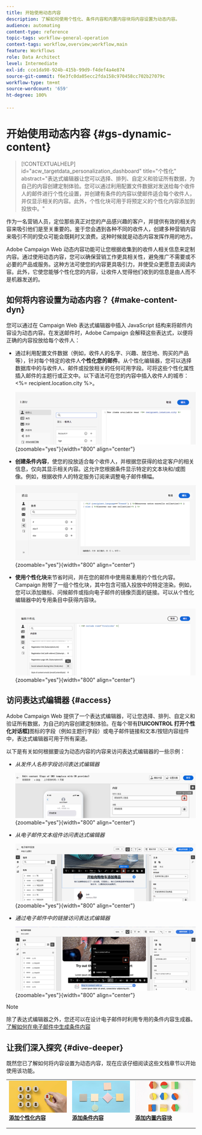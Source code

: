 ```yaml
---
title: 开始使用动态内容
description: 了解如何使用个性化、条件内容和内置内容块将内容设置为动态内容。
audience: automating
content-type: reference
topic-tags: workflow-general-operation
context-tags: workflow,overview;workflow,main
feature: Workflows
role: Data Architect
level: Intermediate
exl-id: cce1da98-924b-415b-99d9-f4def4a4e874
source-git-commit: f6e3fc0da05ecc2fda158c970458cc702b27079c
workflow-type: tm+mt
source-wordcount: '659'
ht-degree: 100%

---
```


# 开始使用动态内容 {#gs-dynamic-content}

>[!CONTEXTUALHELP]
>id="acw_targetdata_personalization_dashboard"
>title="个性化"
>abstract="表达式编辑器让您可以选择、排列、自定义和验证所有数据，为自己的内容创建定制体验。您可以通过利用配置文件数据对发送给每个收件人的邮件进行个性化设置，并创建有条件的内容以使邮件适合每个收件人，并仅显示相关的内容。此外，个性化块可用于将预定义的个性化内容添加到投放中。"

作为一名营销人员，定位那些真正对您的产品感兴趣的客户，并提供有效的相关内容来吸引他们是至关重要的。鉴于您会遇到各种不同的收件人，创建多种营销内容来吸引不同的受众可能会既耗时又浪费。这种时候就是动态内容发挥作用的地方。

Adobe Campaign Web 动态内容功能可让您根据收集到的收件人相关信息来定制内容。通过使用动态内容，您可以确保营销工作更具相关性，避免推广不需要或不必要的产品或服务。这种方法可使您的内容更具吸引力，并使受众更愿意去阅读内容。此外，它使您能够个性化您的内容，让收件人觉得他们收到的信息是由人而不是机器发送的。

## 如何将内容设置为动态内容？ {#make-content-dyn}

您可以通过在 Campaign Web 表达式编辑器中插入 JavaScript 结构来将邮件内容设为动态内容。在发送邮件时，Adobe Campaign 会解释这些表达式，以便将正确的内容投放给每个收件人：

* 通过利用配置文件数据（例如，收件人的名字、兴趣、居住地、购买的产品等），针对每个特定的收件人&#x200B;**个性化您的邮件**。从个性化编辑器，您可以选择数据库中的与收件人、邮件或投放相关的任何可用字段。可将这些个性化属性插入邮件的主题行或正文中。以下语法可在您的内容中插入收件人的城市：&lt;%= recipient.location.city %>。

  ![](assets/perso-subject-line.png){zoomable="yes"}{width="800" align="center"}

* **创建条件内容**，使您的投放适合每个收件人，并根据您获得的给定客户的相关信息，仅向其显示相关内容。这允许您根据条件显示特定的文本块和/或图像。例如，根据收件人的特定服务订阅来调整电子邮件横幅。

  ![](assets/condition-sample.png){zoomable="yes"}{width="800" align="center"}

* **使用个性化块**&#x200B;来节省时间，并在您的邮件中使用易重用的个性化内容。Campaign 附带了一组个性化块，其中包含可插入投放中的特定渲染。例如，您可以添加徽标、问候邮件或指向电子邮件的镜像页面的链接。可以从个性化编辑器中的专用条目中获得内容块。

  ![](assets/content-blocks.png){zoomable="yes"}{width="800" align="center"}

## 访问表达式编辑器 {#access}

Adobe Campaign Web 提供了一个表达式编辑器，可让您选择、排列、自定义和验证所有数据，为自己的内容创建定制体验。在每个带有&#x200B;**[!UICONTROL 打开个性化对话框]**&#x200B;图标的字段（例如主题行字段）或电子邮件链接和文本/按钮内容组件中，表达式编辑器可用于所有渠道。

以下是有关如何根据要设为动态内容的内容来访问表达式编辑器的一些示例：

* *从发件人名称字段访问表达式编辑器*

  ![](assets/expression-editor-access.png){zoomable="yes"}{width="800" align="center"}

* *从电子邮件文本组件访问表达式编辑器*

  ![](assets/expression-editor-access-email.png){zoomable="yes"}{width="800" align="center"}

* *通过电子邮件中的链接访问表达式编辑器*

  ![](assets/perso-link-insert-icon.png){zoomable="yes"}{width="800" align="center"}

>[!NOTE]
>
>除了表达式编辑器之外，您还可以在设计电子邮件时利用专用的条件内容生成器。[了解如何在电子邮件中生成条件内容](conditions.md)

## 让我们深入探究 {#dive-deeper}

既然您已了解如何将内容设置为动态内容，现在应该仔细阅读这些文档章节以开始使用该功能。

<table style="table-layout:fixed"><tr style="border: 0;">
<td>
<a href="personalize.md">
<img alt="个性化内容" src="assets/do-not-localize/dynamic-personalization.jpg">
</a>
<div>
<a href="personalize.md"><strong>添加个性化内容</strong></a>
</div>
<p>
</td>
<td>
<a href="conditions.md">
<img alt="潜在客户" src="assets/do-not-localize/dynamic-conditional.jpg">
</a>
<div><a href="conditions.md"><strong>添加条件内容</strong>
</div>
<p>
</td>
<td>
<a href="content-blocks.md">
<img alt="不频繁" src="assets/do-not-localize/dynamic-content-blocks.jpg">
</a>
<div>
<a href="content-blocks.md"><strong>添加内置内容块</strong></a>
</div>
<p></td>
</tr></table>
